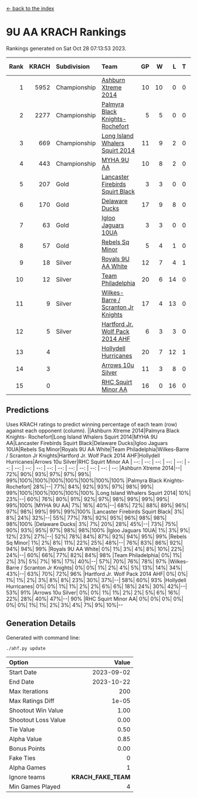[<- back to the index](readme.md)
# 9U AA KRACH Rankings
Rankings generated on Sat Oct 28 07:13:53 2023.

Rank|KRACH|Subdivision|Team|GP|W|L|T|OTW|OTL|SoS|Exp Wins|Win Diff
---:|---:|:---|:---|---:|---:|---:|---:|---:|---:|---:|---:|---:
1|5952|Championship|[Ashburn Xtreme 2014](https://gamesheetstats.com/seasons/3659/teams/140217/schedule)|10|10|0|0|0|0|99|10.8|-0.0
2|2277|Championship|[Palmyra Black Knights- Rochefort](https://gamesheetstats.com/seasons/3659/teams/140260/schedule)|5|5|0|0|0|0|62|5.8|-0.0
3|669|Championship|[Long Island Whalers Squirt 2014](https://gamesheetstats.com/seasons/3659/teams/140221/schedule)|11|9|2|0|1|0|601|9.8|-0.0
4|443|Championship|[MYHA 9U AA](https://gamesheetstats.com/seasons/3659/teams/140222/schedule)|10|8|2|0|2|0|173|8.8|-0.0
5|207|Gold|[Lancaster Firebirds Squirt Black](https://gamesheetstats.com/seasons/3659/teams/140256/schedule)|3|3|0|0|0|0|8|3.9|0.0
6|170|Gold|[Delaware Ducks](https://gamesheetstats.com/seasons/3659/teams/140218/schedule)|17|9|8|0|0|3|1069|9.8|-0.0
7|63|Gold|[Igloo Jaguars 10UA](https://gamesheetstats.com/seasons/3659/teams/140253/schedule)|3|3|0|0|0|0|2|3.9|0.0
8|57|Gold|[Rebels Sq Minor](https://gamesheetstats.com/seasons/3659/teams/140223/schedule)|5|4|1|0|1|0|33|4.9|0.0
9|18|Silver|[Royals 9U AA White](https://gamesheetstats.com/seasons/3659/teams/140225/schedule)|12|7|4|1|0|0|509|8.4|0.0
10|12|Silver|[Team Philadelphia](https://gamesheetstats.com/seasons/3659/teams/140226/schedule)|20|6|14|0|0|1|1348|6.9|0.0
11|9|Silver|[Wilkes-Barre / Scranton Jr Knights](https://gamesheetstats.com/seasons/3659/teams/140228/schedule)|17|4|13|0|0|0|690|4.9|0.0
12|5|Silver|[Hartford Jr. Wolf Pack 2014 AHF](https://gamesheetstats.com/seasons/3659/teams/140219/schedule)|6|3|3|0|0|0|99|3.9|0.0
13|4||[Hollydell Hurricanes](https://gamesheetstats.com/seasons/3659/teams/140220/schedule)|20|7|12|1|0|0|307|8.4|0.0
14|3||[Arrows 10u Silver](https://gamesheetstats.com/seasons/3659/teams/140216/schedule)|11|3|8|0|0|0|134|3.9|0.0
15|0||[RHC Squirt Minor AA](https://gamesheetstats.com/seasons/3659/teams/140224/schedule)|16|0|16|0|0|0|89|0.9|0.0

## Predictions
Uses KRACH ratings to predict winning percentage of each team (row) against each opponent (column).
||Ashburn Xtreme 2014|Palmyra Black Knights- Rochefort|Long Island Whalers Squirt 2014|MYHA 9U AA|Lancaster Firebirds Squirt Black|Delaware Ducks|Igloo Jaguars 10UA|Rebels Sq Minor|Royals 9U AA White|Team Philadelphia|Wilkes-Barre / Scranton Jr Knights|Hartford Jr. Wolf Pack 2014 AHF|Hollydell Hurricanes|Arrows 10u Silver|RHC Squirt Minor AA
| --: | --: | --: | --: | --: | --: | --: | --: | --: | --: | --: | --: | --: | --: | --: | --: 
|Ashburn Xtreme 2014|--| 72%| 90%| 93%| 97%| 97%| 99%| 99%|100%|100%|100%|100%|100%|100%|100%
|Palmyra Black Knights- Rochefort| 28%|--| 77%| 84%| 92%| 93%| 97%| 98%| 99%| 99%|100%|100%|100%|100%|100%
|Long Island Whalers Squirt 2014| 10%| 23%|--| 60%| 76%| 80%| 91%| 92%| 97%| 98%| 99%| 99%| 99%| 99%|100%
|MYHA 9U AA|  7%| 16%| 40%|--| 68%| 72%| 88%| 89%| 96%| 97%| 98%| 99%| 99%| 99%|100%
|Lancaster Firebirds Squirt Black|  3%|  8%| 24%| 32%|--| 55%| 77%| 78%| 92%| 95%| 96%| 98%| 98%| 98%|100%
|Delaware Ducks|  3%|  7%| 20%| 28%| 45%|--| 73%| 75%| 90%| 93%| 95%| 97%| 98%| 98%|100%
|Igloo Jaguars 10UA|  1%|  3%|  9%| 12%| 23%| 27%|--| 52%| 78%| 84%| 87%| 92%| 94%| 95%| 99%
|Rebels Sq Minor|  1%|  2%|  8%| 11%| 22%| 25%| 48%|--| 76%| 83%| 86%| 92%| 94%| 94%| 99%
|Royals 9U AA White|  0%|  1%|  3%|  4%|  8%| 10%| 22%| 24%|--| 60%| 66%| 77%| 82%| 84%| 98%
|Team Philadelphia|  0%|  1%|  2%|  3%|  5%|  7%| 16%| 17%| 40%|--| 57%| 70%| 76%| 78%| 97%
|Wilkes-Barre / Scranton Jr Knights|  0%|  0%|  1%|  2%|  4%|  5%| 13%| 14%| 34%| 43%|--| 63%| 70%| 72%| 96%
|Hartford Jr. Wolf Pack 2014 AHF|  0%|  0%|  1%|  1%|  2%|  3%|  8%|  8%| 23%| 30%| 37%|--| 58%| 60%| 93%
|Hollydell Hurricanes|  0%|  0%|  1%|  1%|  2%|  2%|  6%|  6%| 18%| 24%| 30%| 42%|--| 53%| 91%
|Arrows 10u Silver|  0%|  0%|  1%|  1%|  2%|  2%|  5%|  6%| 16%| 22%| 28%| 40%| 47%|--| 90%
|RHC Squirt Minor AA|  0%|  0%|  0%|  0%|  0%|  0%|  1%|  1%|  2%|  3%|  4%|  7%|  9%| 10%|--

## Generation Details

Generated with command line:
```
./ahf.py update
```

| Option | Value |
| :----- | ----: |
| Start Date | 2023-09-02 |
| End Date | 2023-10-22 |
| Max Iterations | 200 |
| Max Ratings Diff | 1e-05 |
| Shootout Win Value | 1.00 |
| Shootout Loss Value | 0.00 |
| Tie Value | 0.50 |
| Alpha Value | 0.85 |
| Bonus Points | 0.00 |
| Fake Ties | 0 |
| Alpha Games | 1 |
| Ignore teams | __KRACH_FAKE_TEAM__ |
| Min Games Played | 4 |

